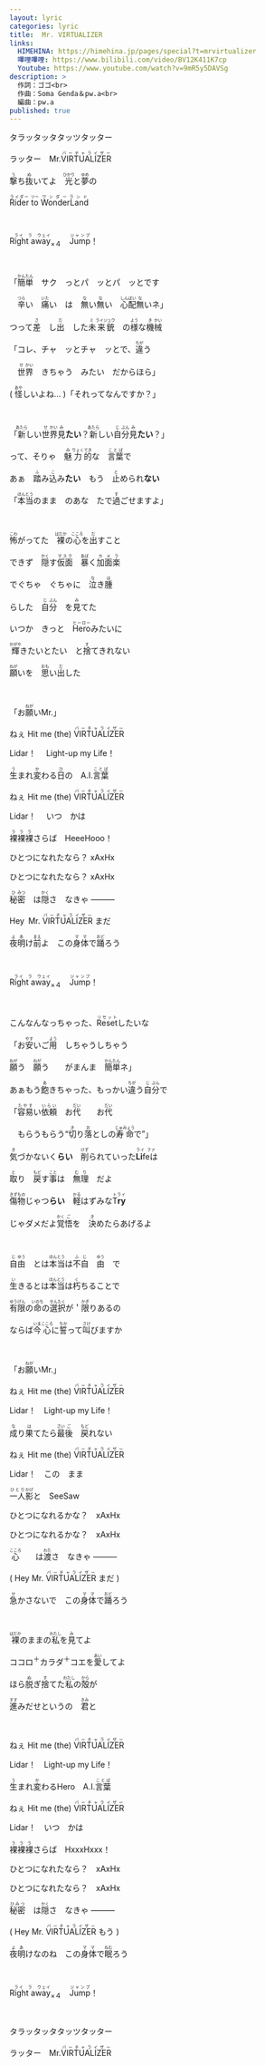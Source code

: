 ```yaml
---
layout: lyric
categories: lyric
title:  Mr. VIRTUALIZER
links: 
  HIMEHINA: https://himehina.jp/pages/special?t=mrvirtualizer
  嗶哩嗶哩: https://www.bilibili.com/video/BV12K411K7cp
  Youtube: https://www.youtube.com/watch?v=9mR5y5DAVSg
description: >
  作詞：ゴゴ<br>
  作曲：Soma Genda＆pw.a<br>
  編曲：pw.a
published: true
---
```


タラッタッタタッツタッター

ラッター　Mr.<ruby>VIRTUALIZER<rt>バーチャライザー</rt></ruby>

<ruby>撃<rt>う</rt></ruby>ち<ruby>抜<rt>ぬ</rt></ruby>いてよ　<ruby>光<rt>ひかり</rt></ruby>と<ruby>夢<rt>ゆめ</rt></ruby>の

<ruby>Rider<rt>ライダー</rt></ruby> <ruby>to<rt>ツー</rt></ruby> <ruby>WonderLand<rt>ワンダーランド</rt></ruby>

<br>

<ruby>Right away<rt>　ライ　ラ　ウェイ　</rt></ruby><sub>×４</sub>　<ruby>Jump<rt>ジャンプ</rt></ruby>！

<br>

「<ruby>簡単<rt>かんたん</rt></ruby>　サク　っとパ　ッとパ　ッとです

&emsp;<ruby>辛<rt>つら</rt></ruby>い　<ruby>痛<rt>いた</rt></ruby>い　は　<ruby>無<rt>な</rt></ruby>い<ruby>無<rt>な</rt></ruby>い　<ruby>心配<rt>しんぱい</rt></ruby><ruby>無<rt>な</rt></ruby>いネ」

つって<ruby>差<rt>さ</rt></ruby>　し<ruby>出<rt>だ</rt></ruby>　した<ruby>未来銃<rt>&ensp;ミ&ensp;ライジュウ</rt></ruby>　の<ruby>様<rt>よう</rt></ruby>な<ruby>機械<rt>&ensp;き&ensp;かい</rt></ruby>

「コレ、チャ　ッとチャ　ッとで、<ruby>違<rt>ちが</rt></ruby>う

&emsp;<ruby>世界<rt>&ensp;せ&ensp;かい</rt></ruby>　きちゃう　みたい　だからほら」

( <ruby>怪<rt>あや</rt></ruby>しいよね… )「それってなんですか？」

<br>

「<ruby>新<rt>あたら</rt></ruby>しい<ruby>世界<rt>&ensp;せ&ensp;かい</rt></ruby><ruby>見<rt>み</rt></ruby>**たい**？<ruby>新<rt>あたら</rt></ruby>しい<ruby>自分<rt>&ensp;じ&ensp;ぶん</rt></ruby><ruby>見<rt>み</rt></ruby>**たい**？」

って、そりゃ　<ruby>魅<rt>み</rt>力<rt>りょく</rt>的<rt>てき</rt></ruby>な　<ruby>言葉<rt>ことば</rt></ruby>で

あぁ　<ruby>踏<rt>ふ</rt></ruby>み<ruby>込<rt>こ</rt></ruby>み**たい**　もう　<ruby>止<rt>と</rt></ruby>められ**ない**

「<ruby>本当<rt>ほんとう</rt></ruby>のまま　のあな　たで<ruby>過<rt>す</rt></ruby>ごせますよ」

<br>

<ruby>怖<rt>こわ</rt></ruby>がってた　<ruby>裸<rt>はだか</rt></ruby>の<ruby>心<rt>こころ</rt></ruby>を<ruby>出<rt>だ</rt></ruby>すこと

できず　<ruby>隠<rt>かく</rt></ruby>す<ruby>仮面<rt>マスク</rt></ruby>　<ruby>暴<rt>あば</rt></ruby>く<ruby>加面楽<rt>カメラ</rt></ruby>

でぐちゃ　ぐちゃに　<ruby>泣<rt>な</rt></ruby>き<ruby>腫<rt>は</rt></ruby>

らした　<ruby>自分<rt>&ensp;じ&ensp;ぶん</rt></ruby>　を<ruby>見<rt>み</rt></ruby>てた

いつか　きっと　<ruby>Hero<rt>ヒーロー</rt></ruby>みたいに

<ruby>輝<rt>かがや</rt></ruby>きたいとたい　と<ruby>捨<rt>す</rt></ruby>てきれない

<ruby>願<rt>ねが</rt></ruby>いを　<ruby>思<rt>おも</rt></ruby>い<ruby>出<rt>だ</rt></ruby>した

<br>

「お<ruby>願<rt>ねが</rt></ruby>いMr.」

ねぇ Hit me (the) <ruby>VIRTUALIZER<rt>バーチャライザー</rt></ruby>

Lidar！ 　Light-up my Life！

<ruby>生<rt>う</rt></ruby>まれ<ruby>変<rt>か</rt></ruby>わる<ruby>日<rt>ひ</rt></ruby>の　A.I.<ruby>言葉<rt>ことば</rt></ruby>

ねぇ Hit me (the) <ruby>VIRTUALIZER<rt>バーチャライザー</rt></ruby>

Lidar！ 　いつ　かは

<ruby>裸裸裸<rt>ラララ</rt></ruby>さらば　HeeeHooo！

ひとつになれたなら？ xAxHx

ひとつになれたなら？ xAxHx

<ruby>秘密<rt>&ensp;ひ&ensp;みつ</rt></ruby>　は<ruby>隠<rt>かく</rt></ruby>さ　なきゃ ―――

Hey&ensp;Mr. <ruby>VIRTUALIZER<rt>バーチャライザー</rt></ruby> まだ

<ruby>夜明<rt>よあ</rt></ruby>け<ruby>前<rt>まえ</rt></ruby>よ　この<ruby>身体<rt>ママ</rt></ruby>で<ruby>踊<rt>おど</rt></ruby>ろう

<br>

<ruby>Right away<rt>　ライ　ラ　ウェイ　</rt></ruby><sub>×４</sub>　<ruby>Jump<rt>ジャンプ</rt></ruby>！

<br>

こんなんなっちゃった、<ruby>Reset<rt>リセット</rt></ruby>したいな

「お<ruby>安<rt>やす</rt></ruby>いご<ruby>用<rt>よう</rt></ruby>　しちゃうしちゃう

<ruby>願<rt>ねが</rt></ruby>う　<ruby>願<rt>ねが</rt></ruby>う　　がまんま　<ruby>簡単<rt>かんたん</rt></ruby>ネ」

あぁもう<ruby>飽<rt>あ</rt></ruby>きちゃった、もっかい<ruby>違<rt>ちが</rt></ruby>う<ruby>自分<rt>&ensp;じ&ensp;ぶん</rt></ruby>で

「<ruby>容易<rt>たやす</rt></ruby>い<ruby>依頼<rt>いらい</rt></ruby>　お<ruby>代<rt>だい</rt></ruby>　　お<ruby>代<rt>だい</rt></ruby>　　

&emsp;もらうもらう“<ruby>切<rt>き</rt></ruby>り<ruby>落<rt>お</rt></ruby>としの<ruby>寿命<rt>じゅみょう</rt></ruby>で”」

<ruby>気<rt>き</rt></ruby>づかないく**らい**　<ruby>削<rt>けず</rt></ruby>られていった<ruby>**Li**feは<rt>ライ&ensp;ファ&ensp;</rt></ruby>

<ruby>取<rt>と</rt></ruby>り　<ruby>戻<rt>もど</rt></ruby>す<ruby>事<rt>こと</rt></ruby>は　<ruby>無理<rt>むり</rt></ruby>　だよ

<ruby>傷物<rt>きずもの</rt></ruby>じゃつ**らい**　<ruby>軽<rt>かる</rt></ruby>はずみな<ruby>T**ry**<rt>トライ</rt></ruby>

じゃダメだよ<ruby>覚悟<rt>かく&ensp;ご&ensp;</rt></ruby>を　<ruby>決<rt>き</rt></ruby>めたらあげるよ

<br>

<ruby>自由<rt>&ensp;じ&ensp;ゆう</rt></ruby>　とは<ruby>本当<rt>ほんとう</rt></ruby>は<ruby>不自　由<rt>&ensp;ふ&emsp;じ&ensp;&ensp;&emsp;&ensp;ゆう</rt></ruby>　で

<ruby>生<rt>い</rt></ruby>きるとは<ruby>本当<rt>ほんとう</rt></ruby>は<ruby>朽<rt>く</rt></ruby>ちることで

<ruby>有限<rt>ゆうげん</rt></ruby>の<ruby>命<rt>いのち</rt></ruby>の<ruby>選択<rt>せんたく</rt></ruby>が＇<ruby>限<rt>かぎ</rt></ruby>りあるの

ならば<ruby>今<rt>いま</rt></ruby><ruby>心<rt>こころ</rt></ruby>に<ruby>誓<rt>ちか</rt></ruby>って<ruby>叫<rt>さけ</rt></ruby>びますか

<br>

「お<ruby>願<rt>ねが</rt></ruby>いMr.」

ねぇ Hit me (the) <ruby>VIRTUALIZER<rt>バーチャライザー</rt></ruby> 

Lidar！　Light-up my Life！

<ruby>成<rt>な</rt></ruby>り<ruby>果<rt>は</rt></ruby>てたら<ruby>最後<rt>さい&ensp;ご&ensp;</rt></ruby>　<ruby>戻<rt>もど</rt></ruby>れない

ねぇ Hit me (the) <ruby>VIRTUALIZER<rt>バーチャライザー</rt></ruby> 

Lidar！　この　まま

<ruby>一人<rt>ひとり</rt></ruby><ruby>影<rt>かげ</rt></ruby>と　SeeSaw 

ひとつになれるかな？　xAxHx

ひとつになれるかな？　xAxHx

<ruby>心<rt>こころ</rt></ruby>　　は<ruby>渡<rt>わた</rt></ruby>さ　なきゃ ―――

( Hey Mr. <ruby>VIRTUALIZER<rt>バーチャライザー</rt></ruby> まだ )

<ruby>急<rt>せ</rt></ruby>かさないで　この<ruby>身体<rt>ママ</rt></ruby>で<ruby>踊<rt>おど</rt></ruby>ろう

<br>

<ruby>裸<rt>はだか</rt></ruby>のままの<ruby>私<rt>わたし</rt></ruby>を<ruby>見<rt>み</rt></ruby>てよ

ココロ<sup>＋</sup>カラダ<sup>＋</sup>コエを<ruby>愛<rt>あい</rt></ruby>してよ

ほら<ruby>脱<rt>ぬ</rt></ruby>ぎ<ruby>捨<rt>す</rt></ruby>てた<ruby>私<rt>わたし</rt></ruby>の<ruby>殻<rt>から</rt></ruby>が

<ruby>進<rt>すす</rt></ruby>みだせというの　<ruby>君<rt>きみ</rt></ruby>と

<br>

ねぇ Hit me (the) <ruby>VIRTUALIZER<rt>バーチャライザー</rt></ruby> 

Lidar！　Light-up my Life！

<ruby>生<rt>う</rt></ruby>まれ<ruby>変<rt>か</rt></ruby>わるHero　A.I.<ruby>言葉<rt>ことば</rt></ruby>

ねぇ Hit me (the) <ruby>VIRTUALIZER<rt>バーチャライザー</rt></ruby> 

Lidar！　いつ　かは

<ruby>裸裸裸<rt>ラララ</rt></ruby>さらば　HxxxHxxx！　

ひとつになれたなら？　xAxHx

ひとつになれたなら？　xAxHx

<ruby>秘密<rt>ひみつ</rt></ruby>　は<ruby>隠<rt>かく</rt></ruby>さ　なきゃ ―――

( Hey Mr. <ruby>VIRTUALIZER<rt>バーチャライザー</rt></ruby> もう )

<ruby>夜明<rt>よあ</rt></ruby>けなのね　この<ruby>身体<rt>ママ</rt></ruby>で<ruby>眠<rt>ねむ</rt></ruby>ろう

<br>

<ruby>Right away<rt>　ライ　ラ　ウェイ　</rt></ruby><sub>×４</sub>　<ruby>Jump<rt>ジャンプ</rt></ruby>！

<br>

タラッタッタタッツタッター

ラッター　Mr.<ruby>VIRTUALIZER<rt>バーチャライザー</rt></ruby>